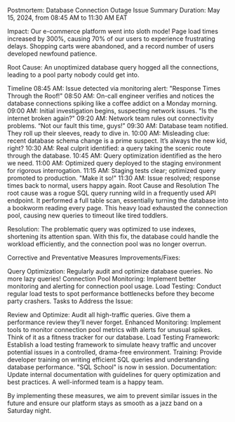 Postmortem: Database Connection Outage
Issue Summary
Duration: May 15, 2024, from 08:45 AM to 11:30 AM EAT

Impact: Our e-commerce platform went into sloth mode! Page load times increased by 300%, causing 70% of our users to experience frustrating delays. Shopping carts were abandoned, and a record number of users developed newfound patience.

Root Cause: An unoptimized database query hogged all the connections, leading to a pool party nobody could get into.

Timeline
08:45 AM: Issue detected via monitoring alert: "Response Times Through the Roof!"
08:50 AM: On-call engineer verifies and notices the database connections spiking like a coffee addict on a Monday morning.
09:00 AM: Initial investigation begins, suspecting network issues. "Is the internet broken again?"
09:20 AM: Network team rules out connectivity problems. “Not our fault this time, guys!”
09:30 AM: Database team notified. They roll up their sleeves, ready to dive in.
10:00 AM: Misleading clue: recent database schema change is a prime suspect. It’s always the new kid, right?
10:30 AM: Real culprit identified: a query taking the scenic route through the database.
10:45 AM: Query optimization identified as the hero we need.
11:00 AM: Optimized query deployed to the staging environment for rigorous interrogation.
11:15 AM: Staging tests clear; optimized query promoted to production. "Make it so!"
11:30 AM: Issue resolved; response times back to normal, users happy again.
Root Cause and Resolution
The root cause was a rogue SQL query running wild in a frequently used API endpoint. It performed a full table scan, essentially turning the database into a bookworm reading every page. This heavy load exhausted the connection pool, causing new queries to timeout like tired toddlers.

Resolution: The problematic query was optimized to use indexes, shortening its attention span. With this fix, the database could handle the workload efficiently, and the connection pool was no longer overrun.

Corrective and Preventative Measures
Improvements/Fixes:

Query Optimization: Regularly audit and optimize database queries. No more lazy queries!
Connection Pool Monitoring: Implement better monitoring and alerting for connection pool usage.
Load Testing: Conduct regular load tests to spot performance bottlenecks before they become party crashers.
Tasks to Address the Issue:

Review and Optimize: Audit all high-traffic queries. Give them a performance review they’ll never forget.
Enhanced Monitoring: Implement tools to monitor connection pool metrics with alerts for unusual spikes. Think of it as a fitness tracker for our database.
Load Testing Framework: Establish a load testing framework to simulate heavy traffic and uncover potential issues in a controlled, drama-free environment.
Training: Provide developer training on writing efficient SQL queries and understanding database performance. "SQL School" is now in session.
Documentation: Update internal documentation with guidelines for query optimization and best practices. A well-informed team is a happy team.

By implementing these measures, we aim to prevent similar issues in the future and ensure our platform stays as smooth as a jazz band on a Saturday night.
